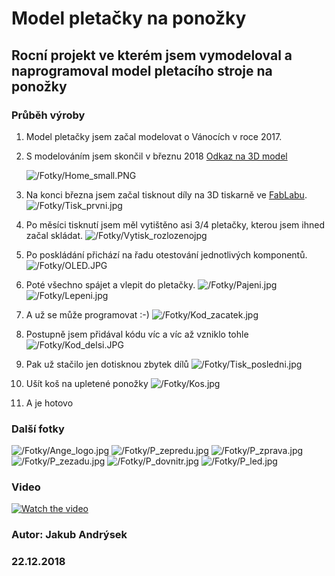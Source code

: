 

# Model pletačky na ponožky

## Rocní projekt ve kterém jsem vymodeloval a naprogramoval model pletacího stroje na ponožky

### Průběh výroby

1. Model pletačky jsem začal modelovat o Vánocích v roce 2017. 

2. S modelováním jsem skončil v březnu 2018 [Odkaz na 3D model](https://workbench.grabcad.com/workbench/projects/gchwamHRxXF6Vy5aJGLRdID5SH9QymRXI5JiBAAqs7ZT38#/space/gchvaLnyfD6r6Hxe0bt5N4Y4Xl-FaUrxGMuVTlzO3QPjRB/link/1630928)

	 ![/Fotky/Home_small.PNG](/Fotky/Home_small.PNG)

 

3. Na konci března jsem začal tisknout díly na 3D tiskarně ve [FabLabu](https://www.fablabbrno.cz/).
	![/Fotky/Tisk_prvni.jpg](/Fotky/Tisk_prvni.jpg)
4. Po měsíci tisknutí jsem měl vytištěno asi 3/4 pletačky, kterou jsem ihned začal skládat.
	![/Fotky/Vytisk_rozlozenojpg](/Fotky/Vytisk_rozlozeno.jpg)
5. Po poskládání přichází na řadu otestování jednotlivých komponentů.
	![/Fotky/OLED.JPG](/Fotky/OLED.JPG)
6. Poté všechno spájet a vlepit do pletačky.
	![/Fotky/Pajeni.jpg](/Fotky/Pajeni.jpg)
	![/Fotky/Lepeni.jpg](/Fotky/Lepeni.jpg)
7. A už se může programovat :-)
	![/Fotky/Kod_zacatek.jpg](/Fotky/Kod_zacatek.jpg)
8. Postupně jsem přidával kódu víc a víc až vzniklo tohle
	![/Fotky/Kod_delsi.JPG](/Fotky/Kod_delsi.JPG)
9. Pak už stačilo jen dotisknou zbytek dílů 
	 ![/Fotky/Tisk_posledni.jpg](/Fotky/Tisk_posledni.jpg)
10. Ušít koš na upletené ponožky
	![/Fotky/Kos.jpg](/Fotky/Kos.jpg)

11. A je hotovo

### Další fotky
![/Fotky/Ange_logo.jpg](/Fotky/Ange_logo.jpg)
![/Fotky/P_zepredu.jpg](/Fotky/P_zepredu.jpg)
![/Fotky/P_zprava.jpg](/Fotky/P_zprava.jpg)
![/Fotky/P_zezadu.jpg](/Fotky/P_zezadu.jpg)
![/Fotky/P_dovnitr.jpg](/Fotky/P_dovnitr.jpg)
![/Fotky/P_led.jpg](/Fotky/P_led.jpg)

### Video
[![Watch the video](https://lh3.googleusercontent.com/9BqCESKsapBKMt3KD2rWirLt9ORfu68JTtXe9BH9RmTmTlQg9HP-v9bJexJ_3klu1m0EN4LLlxxLMNY3ne-ZA79hf7dUEx7M6XTYYez2om3DR5Xa-JCaXHX_fwo7XRz6X_FxxGwlgw=w1920-h1080-k-no)](https://photos.google.com/share/AF1QipPf2oop6pGB2L_BISxVp6hN9wAGHu7s1NGHFrLQgZVNHJF-ZoMhBWx2OzkWOJbZqQ/photo/AF1QipM0H9STEbF3u05I--geT6c9mtoL0onRnDFkZbWt?key=dU80T0hYa1ZwckdHZ2JRQUMtY3ZfTF9LR1JyTEVR)


### Autor: Jakub Andrýsek
### 22.12.2018

	 
